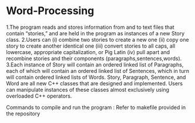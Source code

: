 # Word-Processing

1.The program reads and stores information from and to text files that contain “stories,” and are held in the program as instances of a new Story class. 
2.Users can
(i) combine two stories to create a new one 
(ii) copy one story to create another identical one
(iii) convert stories to all caps, all lowercase, appropriate capitalization, or Pig Latin
(iv) pull apart and recombine stories and their components (paragraphs,sentences,words).
3.Each instance of Story will contain an ordered linked list of Paragraphs, each of which will contain an ordered linked list of Sentences, which in turn will contain ordered linked lists of Words. 
Story, Paragraph, Sentence, and Word are all new C++ classes that are designed and implemented. Users can manipulate instances of these classes almost exclusively using overloaded C++ operators.

Commands to compile and run the program : Refer to makefile provided in the repository
